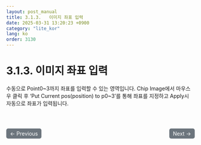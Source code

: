 ```yaml
---
layout: post_manual
title: 3.1.3.	이미지 좌표 입력
date: 2025-03-31 13:20:23 +0900
category: "lite_kor"
lang: ko
order: 3130
---
```


# 3.1.3. 이미지 좌표 입력

수동으로 Point0~3까지 좌표를 입력할 수 있는 영역입니다. Chip Image에서 마우스 우 클릭 후 ‘Put Current pos(position) to p0~3’를 통해 좌표를 지정하고 Apply시 자동으로 좌표가 입력됩니다.

<!-- 이전/다음 페이지 버튼 -->
<br/>
<br/>
<div style="display: flex; justify-content: space-between; align-items: center; margin-top: 10;">
  <!-- 이전 페이지 버튼 -->
  <a href="/manuals/manuals_lite_kor/Chapter 3/Chapter 3-1-2-5/" class="btn btn-primary" style="display: inline-block; padding: 5px 10px; background-color: #6c757d; color: white; text-decoration: none; border-radius: 5px;">
    ← Previous
  </a>

  <!-- 다음 페이지 버튼 -->
  <a href="/manuals/manuals_lite_kor/Chapter 3/Chapter 3-1-4/" class="btn btn-primary" style="display: inline-block; padding: 5px 10px; background-color: #6c757d; color: white; text-decoration: none; border-radius: 5px;">
    Next →
  </a>
</div>